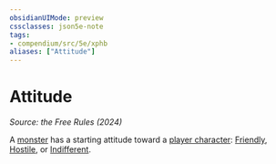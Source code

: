 ```yaml
---
obsidianUIMode: preview
cssclasses: json5e-note
tags:
- compendium/src/5e/xphb
aliases: ["Attitude"]
---
```

# Attitude
*Source: the Free Rules (2024)* 

A [monster](monster-xphb.md) has a starting attitude toward a [player character](player-character-xphb.md): [Friendly](friendly-attitude-xphb.md), [Hostile](hostile-attitude-xphb.md), or [Indifferent](indifferent-attitude-xphb.md).